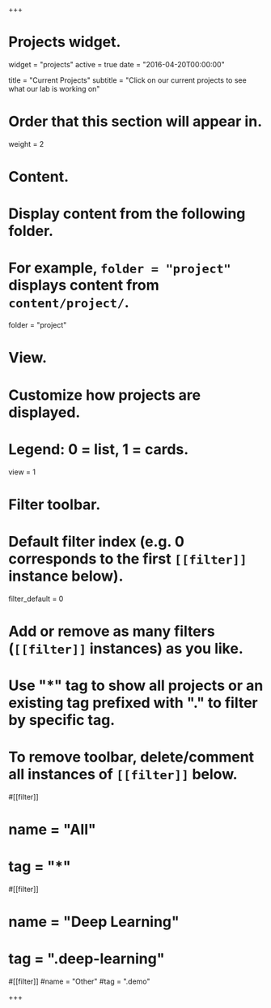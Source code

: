 +++
# Projects widget.
widget = "projects"
active = true
date = "2016-04-20T00:00:00"

title = "Current Projects"
subtitle = "Click on our current projects to see what our lab is working on"

# Order that this section will appear in.
weight = 2

# Content.
# Display content from the following folder.
# For example, `folder = "project"` displays content from `content/project/`.
folder = "project"

# View.
# Customize how projects are displayed.
# Legend: 0 = list, 1 = cards.
view = 1

# Filter toolbar.

# Default filter index (e.g. 0 corresponds to the first `[[filter]]` instance below).
filter_default = 0

# Add or remove as many filters (`[[filter]]` instances) as you like.
# Use "*" tag to show all projects or an existing tag prefixed with "." to filter by specific tag.
# To remove toolbar, delete/comment all instances of `[[filter]]` below.
#[[filter]]
 # name = "All"
 # tag = "*"

#[[filter]]
 # name = "Deep Learning"
 # tag = ".deep-learning"

#[[filter]]
  #name = "Other"
  #tag = ".demo"

+++

